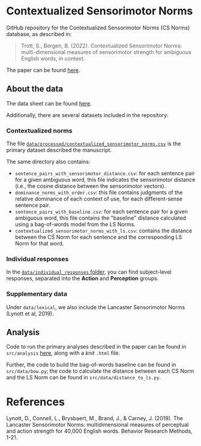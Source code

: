 # Contextualized Sensorimotor Norms

GitHub repository for the Contextualized Sensorimotor Norms (CS Norms) database, as described in:

> Trott, S., Bergen, B. (2022). Contextualized Sensorimotor Norms: multi-dimensional measures of sensorimotor strength for ambiguous English words, in context.

The paper can be found [here](https://arxiv.org/abs/2203.05648).

## About the data

The data sheet can be found [here](https://github.com/seantrott/cs_norms/blob/main/data_sheet.docx).

Additionally, there are several datasets included in the repository:

### Contextualized norms

The file [`data/processed/contextualized_sensorimotor_norms.csv`](https://github.com/seantrott/cs_norms/blob/main/data/processed/contextualized_sensorimotor_norms.csv) is the primary dataset described the manuscript.

The same directory also contains:

- `sentence_pairs_with_sensorimotor_distance.csv`: for each sentence pair for a given ambiguous word, this file indicates the sensorimotor distance (i.e., the cosine distance between the sensorimotor vectors). 
- `dominance_norms_with_order.csv`: this file contains judgments of the relative dominance of each context of use, for each different-sense sentence pair. 
- `sentence_pairs_with_baseline.csv`: for each sentence pair for a given ambiguous word, this file contains the "baseline" distance calculated using a bag-of-words model from the LS Norms.  
- `contextualized_sensorimotor_norms_with_ls.csv`: contains the distance between the CS Norm for each sentence and the corresponding LS Norm for that word.


### Individual responses

In the [`data/individual_responses` folder](https://github.com/seantrott/cs_norms/tree/main/data/individual_responses), you can find subject-level responses, separated into the **Action** and **Perception** groups.

### Supplementary data

Under `data/lexical`, we also include the Lancaster Sensorimotor Norms (Lynott et al, 2019). 

## Analysis

Code to run the primary analyses described in the paper can be found in `src/analysis` [here](https://github.com/seantrott/cs_norms/blob/main/src/analysis/contextualized_norms_analysis.Rmd), along with a *knit* `.html` file.

Further, the code to build the bag-of-words baseline can be found in `src/data/bow.py`; the code to calculate the distance between each CS Norm and the LS Norm can be found in `src/data/distance_to_ls.py`. 

# References

Lynott, D., Connell, L., Brysbaert, M., Brand, J., & Carney, J. (2019). The Lancaster Sensorimotor Norms: multidimensional measures of perceptual and action strength for 40,000 English words. Behavior Research Methods, 1-21.
